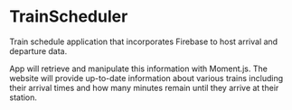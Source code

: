 # TrainScheduler

Train schedule application that incorporates Firebase to host arrival and departure data.

App will retrieve and manipulate this information with Moment.js. The website will provide up-to-date information about various trains including their arrival times and how many minutes remain until they arrive at their station.